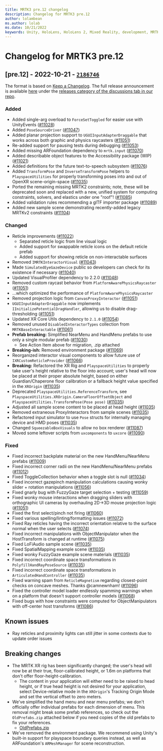 ```yaml
---
title: MRTK3 pre.12 changelog
description: Changelog for MRTK3 pre.12
author: lolambean
ms.author: lolab
ms.date: 10/21/2022
keywords: Unity, HoloLens, HoloLens 2, Mixed Reality, development, MRTK, MRTK3, MRTK3 preview, MRTK3 public preview, changelog, MRTK3 changelog
---
```


# Changelog for MRTK3 pre.12

## [pre.12] - 2022-10-21 - [`2186746`](https://github.com/MixedRealityToolkit/MixedRealityToolkit-Unity/commit/2186746)

The format is based on [Keep a Changelog](https://keepachangelog.com/en/1.0.0/). The full release announcement is available [here](https://github.com/microsoft/MixedRealityToolkit-Unity/discussions/11130) under the [releases category of the discussions tab in our repo](https://github.com/microsoft/MixedRealityToolkit-Unity/discussions/categories/releases).

### Added

- Added single-arg overload to `ForceSetToggled` for easier use with UnityEvents ([#11028](https://github.com/microsoft/MixedRealityToolkit-Unity/issues/11028))
- Added `PoseSourceDriver` ([#11047](https://github.com/microsoft/MixedRealityToolkit-Unity/issues/11047))
- Added planar projection support to `UGUIInputAdapterDraggable` that works across both graphic and physics raycasters ([#11051](https://github.com/microsoft/MixedRealityToolkit-Unity/issues/11051))
- Re-added support for pausing tests during debugging ([#11053](https://github.com/microsoft/MixedRealityToolkit-Unity/issues/11053))
- Added missing ARFoundation dependency to `mrtk.input` ([#11070](https://github.com/microsoft/MixedRealityToolkit-Unity/issues/11070))
- Added describable object features to the Accessibility package (WIP) ([#11021](https://github.com/microsoft/MixedRealityToolkit-Unity/issues/11021))
- Added definitions for the future text-to-speech subsystem ([#11076](https://github.com/microsoft/MixedRealityToolkit-Unity/issues/11076))
- Added `TransformPose` and `InverseTransformPose` helpers to `PlayspaceUtilities` for properly transforming poses into and out of OpenXR scene-origin-space ([#11035](https://github.com/microsoft/MixedRealityToolkit-Unity/issues/11035))
- Ported the remaining missing MRTK2 constraints; note, these will be deprecated soon and replaced with a new, unified system for computing constraints, solvers, and elastics under one "roof"! ([#11085](https://github.com/microsoft/MixedRealityToolkit-Unity/issues/11085))
- Added validation rules recommending a glTF importer package ([#11089](https://github.com/microsoft/MixedRealityToolkit-Unity/issues/11089))
- Added new sample scene demonstrating recently-added legacy MRTKv2 constraints ([#11104](https://github.com/microsoft/MixedRealityToolkit-Unity/issues/11104))

### Changed

- Reticle improvements ([#11022](https://github.com/microsoft/MixedRealityToolkit-Unity/issues/11022))
  - Separated reticle logic from line visual logic
  - Added support for swappable reticle icons on the default reticle prefab
  - Added support for showing reticle on non-interactable surfaces
- Removed `IMRTKInteractorVisual` ([#11043](https://github.com/microsoft/MixedRealityToolkit-Unity/issues/11043))
- Made `SimulatedEyeGazeDevice` public so developers can check for its existence if necessary ([#11040](https://github.com/microsoft/MixedRealityToolkit-Unity/issues/11040))
- Updated VisualProfiler dependency to 2.2.0 ([#11048](https://github.com/microsoft/MixedRealityToolkit-Unity/issues/11048))
- Removed custom raycast behavior from `PlatformAwarePhysicsRaycaster` ([#11051](https://github.com/microsoft/MixedRealityToolkit-Unity/issues/11051))
- ...which optimized the performance of `PlatformAwarePhysicsRaycaster`
- Removed projection logic from `CanvasProxyInteractor` ([#11051](https://github.com/microsoft/MixedRealityToolkit-Unity/issues/11051))
- `UGUIInputAdapterDraggable` now implements `IInitializePotentialDragHandler`, allowing us to disable drag-thresholding ([#11051](https://github.com/microsoft/MixedRealityToolkit-Unity/issues/11051))
- Updated XR Core Utils dependency to `2.1.0` ([#11054](https://github.com/microsoft/MixedRealityToolkit-Unity/issues/11054))
- Removed unused `DisabledInteractorTypes` collection from `MRTKBaseInteractable` ([#11061](https://github.com/microsoft/MixedRealityToolkit-Unity/issues/11061))
- **Prefab breaking:** Simplified NearMenu and HandMenu prefabs to use only a single modular prefab ([#11030](https://github.com/microsoft/MixedRealityToolkit-Unity/issues/11030))
  - See Action Item above for migration, .zip attached
- **Breaking-ish:** Removed environment package ([#11069](https://github.com/microsoft/MixedRealityToolkit-Unity/issues/11069))
- Reorganized interactor visual components to allow future use of `IXRCustomReticleProvider` ([#11066](https://github.com/microsoft/MixedRealityToolkit-Unity/issues/11066))
- **Breaking:** Refactored the XR Rig and `PlayspaceUtilities` to properly take user's height relative to the floor into account; user's head will now be placed at their proper absolute height, based on either Guardian/Chaperone floor calibration or a fallback height value specified in the `XROrigin` ([#11035](https://github.com/microsoft/MixedRealityToolkit-Unity/issues/11035))
- Deprecated `PlayspaceUtilities.ReferenceTransform`, see `PlayspaceUtilities.XROrigin.CameraFloorOffsetObject` and `PlayspaceUtilities.TransformPose(Pose pose)` ([#11035](https://github.com/microsoft/MixedRealityToolkit-Unity/issues/11035))
- Adjusted all sample scene content to be placed at head height ([#11035](https://github.com/microsoft/MixedRealityToolkit-Unity/issues/11035))
- Removed extraneous ProxyInteractors from sample scenes ([#11035](https://github.com/microsoft/MixedRealityToolkit-Unity/issues/11035))
- Refactored input simulator to use `Pose` structs for internally managing device and HMD poses ([#11035](https://github.com/microsoft/MixedRealityToolkit-Unity/issues/11035))
- Changed `SqueezableBoxVisuals` to allow no box renderer ([#11087](https://github.com/microsoft/MixedRealityToolkit-Unity/issues/11087))
- Moved some leftover scripts from `uxcomponents` to `uxcore` ([#11090](https://github.com/microsoft/MixedRealityToolkit-Unity/issues/11090))

### Fixed

- Fixed incorrect backplate material on the new HandMenu/NearMenu prefabs ([#11009](https://github.com/microsoft/MixedRealityToolkit-Unity/issues/11009))
- Fixed incorrect corner radii on the new HandMenu/NearMenu prefabs ([#11012](https://github.com/microsoft/MixedRealityToolkit-Unity/issues/11012))
- Fixed ToggleCollection behavior when a toggle slot is null ([#11034](https://github.com/microsoft/MixedRealityToolkit-Unity/issues/11034))
- Fixed incorrect gazepinch manipulation calculations causing wonky slider + rotation manipulations ([#11056](https://github.com/microsoft/MixedRealityToolkit-Unity/issues/11056))
- Fixed gnarly bug with FuzzyGaze target selection + testing ([#11059](https://github.com/microsoft/MixedRealityToolkit-Unity/issues/11059))
- Fixed wonky mouse interactions when dragging sliders with orthographic UI cameras by overhauling 2D->3D mouse projection logic ([#11051](https://github.com/microsoft/MixedRealityToolkit-Unity/issues/11051))
- Fixed the first select/pinch not firing ([#11060](https://github.com/microsoft/MixedRealityToolkit-Unity/issues/11060))
- Fixed various spelling/linting/formatting issues ([#11072](https://github.com/microsoft/MixedRealityToolkit-Unity/issues/11072))
- Fixed Ray reticles having the incorrect orientation relative to the surface normal when the user selects ([#11074](https://github.com/microsoft/MixedRealityToolkit-Unity/issues/11074))
- Fixed incorrect manipulations with ObjectManipulator when the HostTransform is changed at runtime ([#11075](https://github.com/microsoft/MixedRealityToolkit-Unity/issues/11075))
- Fixed LoFiAudio sample scene ([#11035](https://github.com/microsoft/MixedRealityToolkit-Unity/issues/11035))
- Fixed SpatialMapping example scene ([#11035](https://github.com/microsoft/MixedRealityToolkit-Unity/issues/11035))
- Fixed wonky FuzzyGaze example scene materials ([#11035](https://github.com/microsoft/MixedRealityToolkit-Unity/issues/11035))
- Fixed incorrect coordinate space transformations in `PolyfillHandRayPoseSource` ([#11035](https://github.com/microsoft/MixedRealityToolkit-Unity/issues/11035))
- Fixed incorrect coordinate space transformations in `ArticulatedHandController` ([#11035](https://github.com/microsoft/MixedRealityToolkit-Unity/issues/11035))
- Fixed warning spam from `ReticleMagnetism` regarding closest-point checks on concave meshes. Thanks @camnewnham! ([#11096](https://github.com/microsoft/MixedRealityToolkit-Unity/issues/11096))
- Fixed the controller model loader endlessly spamming warnings when on a platform that doesn't support controller models ([#11068](https://github.com/microsoft/MixedRealityToolkit-Unity/issues/11068))
- Fixed bugs with how constraints were computed for ObjectManipulators with off-center host transforms ([#11086](https://github.com/microsoft/MixedRealityToolkit-Unity/issues/11086))

## Known issues

- Ray reticles and proximity lights can still jitter in some contexts due to update order issues

## Breaking changes

- The MRTK XR rig has been significantly changed; the user's head will now be at their true, floor-calibrated height, or 1.6m on platforms that don't offer floor-height-calibration.
  - The content in your application will either need to be raised to head height, or if true head height is not desired for your application, select Device-relative mode in the `XROrigin`'s Tracking Origin Mode and set the vertical offset to zero meters.
- We've simplified the hand menu and near menu prefabs; we don't officially offer individual prefabs for each dimension of menu. This removal might break some prefab references, so check out the `OldPrefabs.zip` attached below if you need copies of the old prefabs to fix your references.
  - [OldPrefabs.zip](https://github.com/microsoft/MixedRealityToolkit-Unity/files/9834344/OldPrefabs.zip)
- We've removed the environment package. We recommend using Unity's built-in support for playspace boundary queries instead, as well as ARFoundation's `ARMeshManager` for scene reconstruction.
